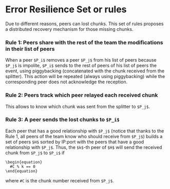 Error Resilience Set or rules
=============================

Due to different reasons, peers can lost chunks. This set of rules proposes a distributed recovery mechanism for those missing chunks.

### Rule 1: Peers share with the rest of the team the modifications in their list of peers

When a peer `$P_i$` removes a peer `$P_j$` from his list of peers because `$P_j$` is impolite, `$P_i$` sends to the rest of peers of his list of peers the event, using piggybacking (concatenated with the chunk received from the splitter). This action will be repeated (always using piggybacking) while the corresponding peer does not acknowledge the reception.

### Rule 2: Peers track which peer relayed each received chunk

This allows to know which chunk was sent from the splitter to `$P_j$`.

### Rule 3: A peer sends the lost chunks to `$P_i$`

Each peer that has a good relationship with `$P_j$` (notice that thanks to the Rule 1, all peers of the team know who should receive from `$P_j$`) builds a set of peers `$H$` sorted by IP:port with the peers that have a good relationship with `$P_j$`. Thus, the `$k$`-th peer of `$H$` will send the received chunk from `$P_j$` to `$P_i$` if

    \begin{equation}
      #C % k == 0
    \end{equation}
    
where `#C` is the chunk number received from `$P_j$`.

<!-- Multiple splitters transmitting the same stream can improve the
performance in contexts where the lost of chunks is quite high.-->

